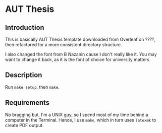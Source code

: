# AUT Thesis

## Introduction

This is basically AUT Thesis template downloaded from Overleaf on ????,
then refactored for a more consistent directory structure.

I also changed the font from B Nazanin cause I don't really like it.
You may want to change it back, as it is the font of choice for
university matters.

## Description

Run `make setup`, then `make`.

## Requirements

No bragging but, I'm a UNIX guy, so I spend most of my time behind a computer
in the Terminal. Hence, I use `make`, which in turn uses `latexmk` to create PDF 
output.

